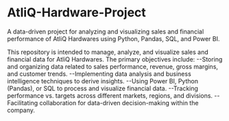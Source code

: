 # AtliQ-Hardware-Project
A data-driven project for analyzing and visualizing sales and financial performance of AtliQ Hardwares using Python, Pandas, SQL, and Power BI. 

This repository is intended to manage, analyze, and visualize sales and financial data for AtliQ Hardwares. The primary objectives include:
--Storing and organizing data related to sales performance, revenue, gross margins, and customer trends.
--Implementing data analysis and business intelligence techniques to derive insights.
--Using Power BI, Python (Pandas), or SQL to process and visualize financial data.
--Tracking performance vs. targets across different markets, regions, and divisions.
--Facilitating collaboration for data-driven decision-making within the company.
